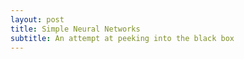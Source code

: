 ```yaml
---
layout: post
title: Simple Neural Networks
subtitle: An attempt at peeking into the black box
---
```

